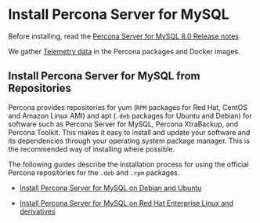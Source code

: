 # Install Percona Server for MySQL

Before installing, read the [Percona Server for MySQL 8.0 Release notes](release-notes/release-notes_index.md).

We gather [Telemetry data] in the Percona packages and Docker images.

## Install Percona Server for MySQL from Repositories

Percona provides repositories for yum (`RPM` packages for Red Hat, CentOS and Amazon Linux AMI) and apt (`.deb` packages for Ubuntu and Debian) for software such as Percona Server for MySQL, Percona XtraBackup, and Percona Toolkit. This makes it easy to install and update your software and its dependencies through your operating system package manager. This is the recommended way of installing where possible.

The following guides describe the installation process for using the official Percona repositories for the `.deb` and `.rpm` packages.

* [Install Percona Server for MySQL on Debian and Ubuntu](apt-repo.md)

* [Install Percona Server for MySQL on Red Hat Enterprise Linux and derivatives](yum-repo.md)

[Telemetry data]: telemetry.md
